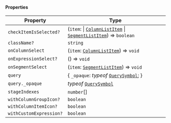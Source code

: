 #### Properties

| Property                                                  | Type                                                                                                       |
| --------------------------------------------------------- | ---------------------------------------------------------------------------------------------------------- |
| <a id="checkitemisselected"></a> `checkItemIsSelected?`   | (`item`: \| [`ColumnListItem`](ColumnListItem.md) \| [`SegmentListItem`](SegmentListItem.md)) => `boolean` |
| <a id="classname"></a> `className?`                       | `string`                                                                                                   |
| <a id="oncolumnselect"></a> `onColumnSelect`              | (`item`: [`ColumnListItem`](ColumnListItem.md)) => `void`                                                  |
| <a id="onexpressionselect"></a> `onExpressionSelect?`     | () => `void`                                                                                               |
| <a id="onsegmentselect"></a> `onSegmentSelect`            | (`item`: [`SegmentListItem`](SegmentListItem.md)) => `void`                                                |
| <a id="query"></a> `query`                                | { `_opaque`: *typeof* [`QuerySymbol`](QuerySymbol.md); }                                                   |
| `query._opaque`                                           | *typeof* [`QuerySymbol`](QuerySymbol.md)                                                                   |
| <a id="stageindexes"></a> `stageIndexes`                  | `number`\[]                                                                                                |
| <a id="withcolumngroupicon"></a> `withColumnGroupIcon?`   | `boolean`                                                                                                  |
| <a id="withcolumnitemicon"></a> `withColumnItemIcon?`     | `boolean`                                                                                                  |
| <a id="withcustomexpression"></a> `withCustomExpression?` | `boolean`                                                                                                  |
